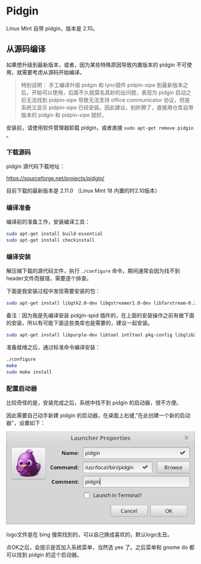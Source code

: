 # Pidgin

Linux Mint 自带 pidgin，版本是 2.10。

## 从源码编译

如果想升级到最新版本，或者，因为某些特殊原因导致内置版本的 pidgin 不可使用，就需要考虑从源码开始编译。

> 特别说明： 手工编译升级 pidgin 和 lync插件 pidpin-sipe 到最新版本之后，开始可以使用，后面不久就莫名其妙的出问题，表现为 pidgin 启动之后无法找到 pidpin-sipe 导致无法支持 office communicator 协议，但是系统又显示 pidpin-sipe 已经安装。因此建议，别折腾了，直接用仓库自带版本的 pidgin 和 pidpin-sipe 就好。

安装前，请使用软件管理器卸载 pidgin，或者直接 `sudo apt-get remove pidgin` 。

### 下载源码

pidgin 源代码下载地址：

https://sourceforge.net/projects/pidgin/

目前下载的最新版本是 2.11.0 （Linux Mint 18 内置的时2.10版本）

### 编译准备

编译前的准备工作，安装编译工具：

```bash
sudo apt-get install build-essential
sudo apt-get install checkinstall
```

### 编译安装

解压缩下载的源代码文件，执行 `./configure` 命令，期间通常会因为找不到header文件而报错，需要逐个排查。

下面是我安装过程中发现需要安装的包：

```bash
sudo apt-get install libgtk2.0-dev libgstreamer1.0-dev libfarstream-0.2-dev libgstreamer-plugins-base1.0-dev libgtkspell-dev libxss-dev libidn11-dev libmeanwhile-dev libavahi-client-dev libavahi-glib-dev network-manager-dev libperl-dev tcl-dev tk-dev
```

备注：因为我是先编译安装 pidgin-spid 插件的，在上面的安装操作之前有做下面的安装，所以有可能下面这些类库也是需要的，建议一起安装。

```bash
sudo apt-get install libpurple-dev libtool intltool pkg-config libglib2.0-dev libxml2-dev libnss3-dev libssl-dev libkrb5-dev libnice-dev libgstreamer0.10-dev
```

准备就绪之后，通过标准命令编译安装：

```bash
./configure
make
sudo make install
```

### 配置启动器

比较奇怪的是，安装完成之后，系统中找不到 pidgin 的启动器，很不方便。

因此需要自己动手新建 pidgin 的启动器，在桌面上右键,"在此创建一个新的启动器"，设置如下：

![](images/pidgin_launcher.jpg)

logo文件是在 bing 搜索找到的，可以自己换成喜欢的，默认logo太丑。

点OK之后，会提示是否加入系统菜单，当然选 yes 了。之后菜单和 gnome do 都可以找到 pidgin 的这个启动器。